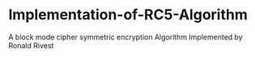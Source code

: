# Implementation-of-RC5-Algorithm
A block mode cipher symmetric encryption Algorithm
Implemented by Ronald Rivest
